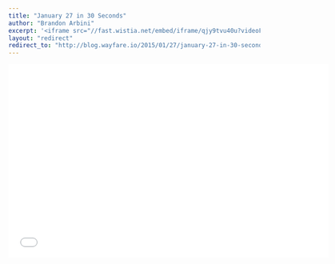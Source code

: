 ```yaml
---
title: "January 27 in 30 Seconds"
author: "Brandon Arbini"
excerpt: '<iframe src="//fast.wistia.net/embed/iframe/qjy9tvu40u?videoFoam=true" allowtransparency="true" frameborder="0" scrolling="no" class="wistia_embed" name="wistia_embed" allowfullscreen mozallowfullscreen webkitallowfullscreen oallowfullscreen msallowfullscreen width="640" height="388"></iframe><script src="//fast.wistia.net/assets/external/E-v1.js"></script>'
layout: "redirect"
redirect_to: "http://blog.wayfare.io/2015/01/27/january-27-in-30-seconds/"
---
```


<iframe src="//fast.wistia.net/embed/iframe/qjy9tvu40u?videoFoam=true" allowtransparency="true" frameborder="0" scrolling="no" class="wistia_embed" name="wistia_embed" allowfullscreen mozallowfullscreen webkitallowfullscreen oallowfullscreen msallowfullscreen width="640" height="388"></iframe><script src="//fast.wistia.net/assets/external/E-v1.js"></script>
